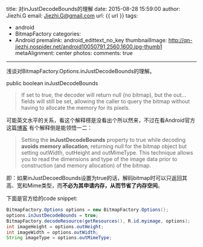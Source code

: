 title: 对inJustDecodeBounds的理解
date: 2015-08-28 15:59:00
author: Jiezhi.G
email: Jiezhi.G@gmail.com
url: {{ url }}
tags:
- android
- BitmapFactory
categories:
- Android
premalink: android_edittext_no_key
thumbnailImage: http://qn-jiezhi.nospider.net/android10050791,2560,1600.jpg-thumb1
metaAlignment: center
photos:
comments: true
---

浅谈对BitmapFactory.Options.inJustDecodeBounds的理解。

<!--more-->

public boolean inJustDecodeBounds
> If set to true, the decoder will return null (no bitmap), but the out… fields will still be set, allowing the caller to query the bitmap without having to allocate the memory for its pixels.

可能英文水平的关系，看这个解释楞是没看出个所以然来，不过在看Android官方这篇[博客](http://developer.android.com/training/displaying-bitmaps/load-bitmap.html#load-bitmap) 有个解释倒是能领悟一二：

>Setting the **inJustDecodeBounds** property to true while decoding **avoids memory allocation**, returning null for the bitmap object but setting outWidth, outHeight and outMimeType. This technique allows you to read the dimensions and type of the image data prior to construction (and memory allocation) of the bitmap.

即：如果inJustDecoedBounds设置为true的话，解码bitmap时可以只返回其高、宽和Mime类型，而**不必为其申请内存，从而节省了内存空间**。

下面是官方给的code snippet:
```java
BitmapFactory.Options options = new BitmapFactory.Options();
options.inJustDecodeBounds = true;
BitmapFactory.decodeResource(getResources(), R.id.myimage, options);
int imageHeight = options.outHeight;
int imageWidth = options.outWidth;
String imageType = options.outMimeType;
```
